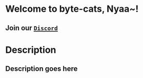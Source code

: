 # Welcome to byte-cats, Nyaa~!
## Join our [`Discord`](https://discord.gg/ZRvvKfKPaA)
# Description
## Description goes here

